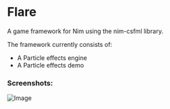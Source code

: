 # Flare
A game framework for Nim using the nim-csfml library.

The framework currently consists of:
 * A Particle effects engine
 * A Particle effects demo
  
### Screenshots:
![Image](http://imgur.com/QmEQ5eh.png?raw=true)